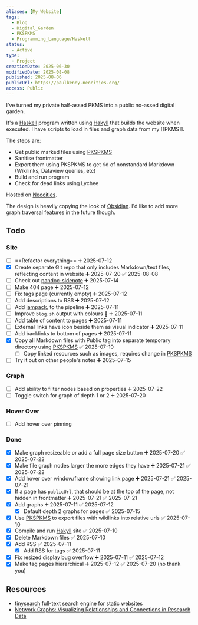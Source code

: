 ```yaml
---
aliases: [My Website]
tags:
  - Blog
  - Digital_Garden
  - PKSPKMS
  - Programming_Language/Haskell
status:
  - Active
type:
  - Project
creationDate: 2025-06-30
modifiedDate: 2025-08-08
published: 2025-08-06
publicUrl: https://paulkenny.neocities.org/
access: Public
---
```


I've turned my private half-assed PKMS into a public no-assed digital garden.

It's a [Haskell](Haskell.md) program written using [Hakyll](Hakyll.md) that builds the website when executed. I have scripts to load in files and graph data from my [[PKMS]].

The steps are:

- Get public marked files using [PKSPKMS](PKSPKMS.md)
- Sanitise frontmatter
- Export them using PKSPKMS to get rid of nonstandard Markdown (Wikilinks, Dataview queries, etc)
- Build and run program
- Check for dead links using Lychee

Hosted on [Neocities](Neocities.md).

The design is heavily copying the look of [Obsidian](Obsidian.md). I'd like to add more graph traversal features in the future though.

## Todo

### Site

- [ ] ==Refactor everything== ➕ 2025-07-12
- [x] Create separate Git repo that only includes Markdown/text files, reflecting content in website ➕ 2025-07-20 ✅ 2025-08-08
- [ ] Check out [pandoc-sidenote](https://github.com/jez/pandoc-sidenote) ➕ 2025-07-14
- [ ] Make 404 page ➕ 2025-07-12
- [ ] Fix tags page (currently empty) ➕ 2025-07-12
- [ ] Add descriptions to RSS ➕ 2025-07-12
- [ ] Add [jampack.](https://github.com/divriots/jampack) to the pipeline ➕ 2025-07-11
- [ ] Improve `blog.sh` output with colours 🌈 ➕ 2025-07-11
- [ ] Add table of content to pages ➕ 2025-07-11
- [ ] External links have icon beside them as visual indicator ➕ 2025-07-11
- [ ] Add backlinks to bottom of pages ➕ 2025-07-11
- [x] Copy all Markdown files with Public tag into separate temporary directory using [PKSPKMS](PKSPKMS.md) ✅ 2025-07-10
	- [ ] Copy linked resources such as images, requires change in [PKSPKMS](PKSPKMS.md)
- [ ] Try it out on other people's notes ➕ 2025-07-15

### Graph

- [ ] Add ability to filter nodes based on properties ➕ 2025-07-22
- [ ] Toggle switch for graph of depth 1 or 2 ➕ 2025-07-20

### Hover Over

- [ ] Add hover over pinning

### Done

- [x] Make graph resizeable or add a full page size button ➕ 2025-07-20 ✅ 2025-07-22
- [x] Make file graph nodes larger the more edges they have ➕ 2025-07-21 ✅ 2025-07-22
- [x] Add hover over window/frame showing link page ➕ 2025-07-21 ✅ 2025-07-21
- [x] If a page has `publicUrl`, that should be at the top of the page, not hidden in frontmatter ➕ 2025-07-21 ✅ 2025-07-21
- [x] Add graphs ➕ 2025-07-11 ✅ 2025-07-12
	- [x] Default depth 2 graphs for pages ✅ 2025-07-15
- [x] Use [PKSPKMS](PKSPKMS.md) to export files with wikilinks into relative urls ✅ 2025-07-10
- [x] Compile and run [Hakyll](Hakyll.md) site ✅ 2025-07-10
- [x] Delete Markdown files ✅ 2025-07-10
- [x] Add RSS ✅ 2025-07-11
	- [x] Add RSS for tags ✅ 2025-07-11
- [x] Fix resized display bug overflow ➕ 2025-07-11 ✅ 2025-07-12
- [x] Make tag pages hierarchical ➕ 2025-07-12 ✅ 2025-07-20 (no thank you)

## Resources

- [tinysearch](https://github.com/tinysearch/tinysearch) full-text search engine for static websites
- [Network Graphs: Visualizing Relationships and Connections in Research Data](https://editverse.com/network-graphs-visualizing-relationships-in-research-data/)
